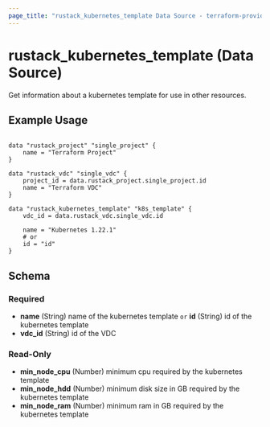 ```yaml
---
page_title: "rustack_kubernetes_template Data Source - terraform-provider-rustack"
---
```

# rustack_kubernetes_template (Data Source)

Get information about a kubernetes template for use in other resources. 

## Example Usage

```hcl

data "rustack_project" "single_project" {
    name = "Terraform Project"
}

data "rustack_vdc" "single_vdc" {
    project_id = data.rustack_project.single_project.id
    name = "Terraform VDC"
}

data "rustack_kubernetes_template" "k8s_template" {
    vdc_id = data.rustack_vdc.single_vdc.id
    
    name = "Kubernetes 1.22.1"
    # or
    id = "id"
}

```

## Schema

### Required

- **name** (String) name of the kubernetes template `or` **id** (String) id of the kubernetes template
- **vdc_id** (String) id of the VDC

### Read-Only

- **min_node_cpu** (Number) minimum cpu required by the kubernetes template
- **min_node_hdd** (Number) minimum disk size in GB required by the kubernetes template
- **min_node_ram** (Number) minimum ram in GB required by the kubernetes template

